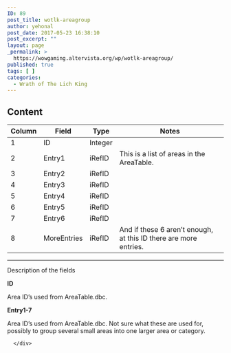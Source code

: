 ```yaml
---
ID: 89
post_title: wotlk-areagroup
author: yehonal
post_date: 2017-05-23 16:38:10
post_excerpt: ""
layout: page
_permalink: >
  https://wowgaming.altervista.org/wp/wotlk-areagroup/
published: true
tags: [ ]
categories:
  - Wrath of The Lich King
---
```

<div id="content">
        <h2 id="content">Content</h2>

<table>
  <thead>
    <tr>
      <th>Column</th>
      <th>Field</th>
      <th>Type</th>
      <th>Notes</th>
    </tr>
  </thead>
  <tbody>
    <tr>
      <td>1</td>
      <td>ID</td>
      <td>Integer</td>
      <td>&nbsp;</td>
    </tr>
    <tr>
      <td>2</td>
      <td>Entry1</td>
      <td>iRefID</td>
      <td>This is a list of areas in the AreaTable.</td>
    </tr>
    <tr>
      <td>3</td>
      <td>Entry2</td>
      <td>iRefID</td>
      <td>&nbsp;</td>
    </tr>
    <tr>
      <td>4</td>
      <td>Entry3</td>
      <td>iRefID</td>
      <td>&nbsp;</td>
    </tr>
    <tr>
      <td>5</td>
      <td>Entry4</td>
      <td>iRefID</td>
      <td>&nbsp;</td>
    </tr>
    <tr>
      <td>6</td>
      <td>Entry5</td>
      <td>iRefID</td>
      <td>&nbsp;</td>
    </tr>
    <tr>
      <td>7</td>
      <td>Entry6</td>
      <td>iRefID</td>
      <td>&nbsp;</td>
    </tr>
    <tr>
      <td>8</td>
      <td>MoreEntries</td>
      <td>iRefID</td>
      <td>And if these 6 aren’t enough, at this ID there are more entries.</td>
    </tr>
  </tbody>
</table>

<hr>

<p>Description of the fields</p>

<p><strong>ID</strong></p>

<p>Area ID’s used from AreaTable.dbc.</p>

<p><strong>Entry1-7</strong></p>

<p>Area ID’s used from AreaTable.dbc.
Not sure what these are used for, possibly to group several small areas into one larger area or category.</p>


      </div>